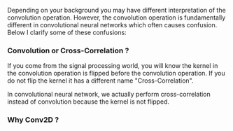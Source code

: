 Depending on your background you may have different interpretation of the convolution operation. However, the convolution operation is fundamentally different in convolutional neural networks which often causes confusion. Below I clarify some of these confusions:

### Convolution or Cross-Correlation ?

If you come from the signal processing world, you will know the kernel in the convolution operation is flipped before the convolution operation. If you do not flip the kernel it has a different name "Cross-Correlation". 

In convolutional neural network, we actually perform cross-correlation instead of convolution because the kernel is not flipped.

### Why Conv2D ?








